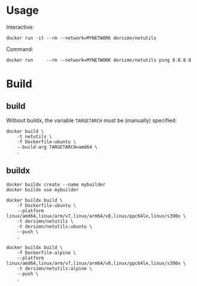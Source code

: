 # Usage

Interactive:

	docker run -it --rm --network=MYNETWORK dersimn/netutils

Command:

    docker run     --rm --network=MYNETWORK dersimn/netutils ping 8.8.8.8


# Build

## build

Without buildx, the variable `TARGETARCH` must be (manually) specified:

    docker build \
        -t netutils \
        -f Dockerfile-ubuntu \
        --build-arg TARGETARCH=amd64 \
        .

## buildx

    docker buildx create --name mybuilder
    docker buildx use mybuilder

    docker buildx build \
        -f Dockerfile-ubuntu \
        --platform linux/amd64,linux/arm/v7,linux/arm64/v8,linux/ppc64le,linux/s390x \
        -t dersimn/netutils \
        -t dersimn/netutils:ubuntu \
        --push \
        .

    docker buildx build \
        -f Dockerfile-alpine \
        --platform linux/amd64,linux/arm/v7,linux/arm64/v8,linux/ppc64le,linux/s390x \
        -t dersimn/netutils:alpine \
        --push \
        .
